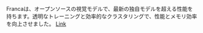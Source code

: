 Francaは、オープンソースの視覚モデルで、最新の独自モデルを超える性能を持ちます。透明なトレーニングと効率的なクラスタリングで、性能とメモリ効率を向上させました。
[Link](http://arxiv.org/abs/2507.14137v1)

